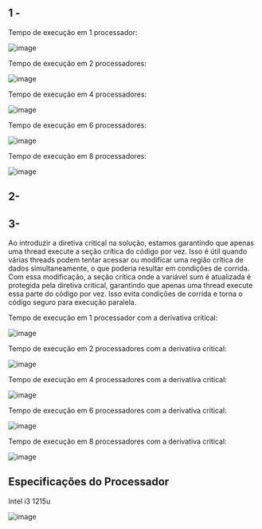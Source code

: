 ## 1 - 

Tempo de execução em 1 processador:

![image](https://github.com/Julian-CT/Computa-oParalelaLab/assets/144359181/6dc3a7fe-4544-4881-8d17-94e58c418a65)

Tempo de execução em 2 processadores:

![image](https://github.com/Julian-CT/Computa-oParalelaLab/assets/144359181/573376ab-f63e-4731-a121-3e122caa4381)

Tempo de execução em 4 processadores:

![image](https://github.com/Julian-CT/Computa-oParalelaLab/assets/144359181/2d6b0d66-0c9d-40f2-8f50-f38a946d7325)

Tempo de execução em 6 processadores:

![image](https://github.com/Julian-CT/Computa-oParalelaLab/assets/144359181/fd8cde70-eb89-4ac2-8e4f-15625766d490)


Tempo de execução em 8 processadores:

![image](https://github.com/Julian-CT/Computa-oParalelaLab/assets/144359181/19ea4429-b634-4447-8208-e85f2256b09d)

## 2-

## 3-

Ao introduzir a diretiva critical na solução, estamos garantindo que apenas uma thread execute a seção crítica do código por vez. Isso é útil quando várias threads podem tentar acessar ou modificar uma região crítica de dados simultaneamente, o que poderia resultar em condições de corrida. Com essa modificação, a seção crítica onde a variável sum é atualizada é protegida pela diretiva critical, garantindo que apenas uma thread execute essa parte do código por vez. Isso evita condições de corrida e torna o código seguro para execução paralela.

Tempo de execução em 1 processador com a derivativa critical:

![image](https://github.com/Julian-CT/Computa-oParalelaLab/assets/144359181/2e6e182d-90df-4cab-a02f-c6248f5ffbdd)

Tempo de execução em 2 processadores com a derivativa critical:

![image](https://github.com/Julian-CT/Computa-oParalelaLab/assets/144359181/f1826069-b3e3-4bb5-ae4d-c1bdfb0a1a04)

Tempo de execução em 4 processadores com a derivativa critical:

![image](https://github.com/Julian-CT/Computa-oParalelaLab/assets/144359181/e45b5939-95b0-4d9a-bdb4-f7d36275e9df)

Tempo de execução em 6 processadores com a derivativa critical:

![image](https://github.com/Julian-CT/Computa-oParalelaLab/assets/144359181/5f516ccb-6185-4d39-973a-1b2f21dcebf5)

Tempo de execução em 8 processadores com a derivativa critical:

![image](https://github.com/Julian-CT/Computa-oParalelaLab/assets/144359181/110931de-e26c-486d-9522-610b18715386)

## Especificações do Processador

Intel i3 1215u

![image](https://github.com/Julian-CT/Computa-oParalelaLab/assets/144359181/2f54d488-f131-4ab4-a8d1-ccf29f31fea6)



